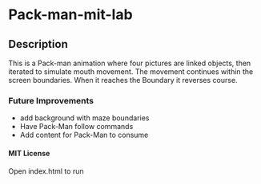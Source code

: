 # Pack-man-mit-lab
## Description
This is a Pack-man animation where four pictures are linked objects, then iterated to simulate mouth movement. The movement continues within the screen boundaries. When it reaches the Boundary it reverses course.
### Future Improvements
* add background with maze boundaries
* Have Pack-Man follow commands
* Add content for Pack-Man to consume
#### MIT License
Open index.html to run
